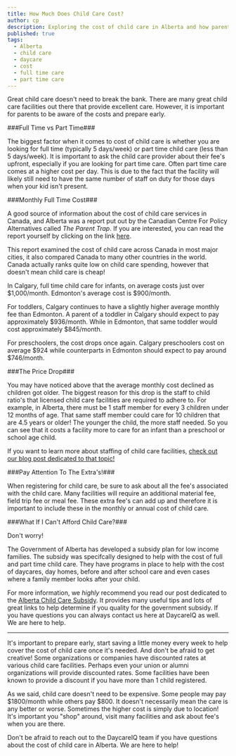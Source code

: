 ```yaml
---
title: How Much Does Child Care Cost?
author: cp
description: Exploring the cost of child care in Alberta and how parents can plan for it.
published: true
tags:
  - Alberta
  - child care
  - daycare
  - cost
  - full time care
  - part time care
---
```


Great child care doesn't need to break the bank.  There are many great child care facilities out there that provide excellent care.  However, it is important for parents to be aware of the costs and prepare early.

###Full Time vs Part Time###

The biggest factor when it comes to cost of child care is whether you are looking for full time (typically 5 days/week) or part time child care (less than 5 days/week).  It is important to ask the child care provider about their fee's upfront, especially if you are looking for part time care.  Often part time care comes at a higher cost per day.  This is due to the fact that the facility will likely still need to have the same number of staff on duty for those days when your kid isn't present.

###Monthly Full Time Cost###

A good source of information about the cost of child care services in Canada, and Alberta was a report put out by the Canadian Centre For Policy Alternatives called *The Parent Trap*.  If you are interested, you can read the report yourself by clicking on the link [here](https://www.policyalternatives.ca/sites/default/files/uploads/publications/National%20Office/2014/11/Parent_Trap.pdf).  

This report examined the cost of child care across Canada in most major cities, it also compared Canada to many other countries in the world.  Canada actually ranks quite low on child care spending, however that doesn't mean child care is cheap!

In Calgary, full time child care for infants, on average costs just over $1,000/month.  Edmonton's average cost is $900/month.

For toddlers, Calgary continues to have a slightly higher average monthly fee than Edmonton.  A parent of a toddler in Calgary should expect to pay approximately $936/month.  While in Edmonton, that same toddler would cost approximately $845/month.

For preschoolers, the cost drops once again.  Calgary preschoolers cost on average $924 while counterparts in Edmonton should expect to pay around $746/month.

###The Price Drop###

You may have noticed above that the average monthly cost declined as children got older.  The biggest reason for this drop is the staff to child ratio's that licensed child care facilities are required to adhere to.  For example, in Alberta, there must be 1 staff member for every 3 children under 12 months of age.  That same staff member could care for 10 children that are 4.5 years or older!  The younger the child, the more staff needed.  So you can see that it costs a facility more to care for an infant than a preschool or school age child.

If you want to learn more about staffing of child care facilities, [check out our blog post dedicated to that topic!](http://blog.daycareiq.com/2015-Staffing-Requirements/)

###Pay Attention To The Extra's!###

When registering for child care, be sure to ask about all the fee's associated with the child care.  Many facilities will require an additional material fee, field trip fee or meal fee.  These extra fee's can add up and therefore it is important to include these in the monthly or annual cost of child care.

###What If I Can't Afford Child Care?###

Don't worry!

The Government of Alberta has developed a subsidy plan for low income families.  The subsidy was specifcally designed to help with the cost of full and part time child care.  They have programs in place to help with the cost of daycares, day homes, before and after school care and even cases where a family member looks after your child.

For more information, we *highly* recommend you read our post dedicated to the [Alberta Child Care Subsidy](http://blog.daycareiq.com/2015-the-alberta-child-care-subsidy/).  It provides many useful tips and lots of great links to help determine if you quality for the government subsidy.  If you have questions you can always contact us here at DaycareIQ as well.  We are here to help.

-------------------

It's important to prepare early, start saving a little money every week to help cover the cost of child care once it's needed.  And don't be afraid to get creative!  Some organizations or companies have discounted rates at various child care facilities.  Perhaps even your union or alumni organizations will provide discounted rates.  Some facilities have been known to provide a discount if you have more than 1 child registered.

As we said, child care doesn't need to be expensive.  Some people may pay $1800/month while others pay $800.  It doesn't necessarily mean the care is any better or worse.  Sometimes the higher cost is simply due to location!  It's important you "shop" around, visit many facilities and ask about fee's when you are there.

Don't be afraid to reach out to the DaycareIQ team if you have questions about the cost of child care in Alberta.  We are here to help!


